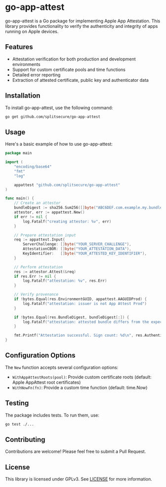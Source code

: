 # go-app-attest

go-app-attest is a Go package for implementing Apple App Attestation. This library provides functionality to verify the authenticity and integrity of apps running on Apple devices.

## Features

- Attestation verification for both production and development environments
- Support for custom certificate pools and time functions
- Detailed error reporting
- Extraction of attested certificate, public key and authenticator data

## Installation

To install go-app-attest, use the following command:

```bash
go get github.com/splitsecure/go-app-attest
```

## Usage

Here's a basic example of how to use go-app-attest:

```go
package main

import (
	"encoding/base64"
	"fmt"
	"log"

	appattest "github.com/splitsecure/go-app-attest"
)

func main() {
	// Create an attestor
	bundleDigest := sha256.Sum256([]byte("ABC6DEF.com.example.my.bundleid"))
	attestor, err := appattest.New()
	if err != nil {
		log.Fatalf("creating attestor: %v", err)
	}

	// Prepare attestation input
	req := appattest.Input{
		ServerChallenge: []byte("YOUR_SERVER_CHALLENGE"),
		AttestationCBOR: []byte("YOUR_ATTESTATION_DATA"),
		KeyIdentifier:   []byte("YOUR_ATTESTED_KEY_IDENTIFIER"),
	}

	// Perform attestation
	res := attestor.Attest(&req)
	if res.Err != nil {
		log.Fatalf("attestation: %v", res.Err)
	}

	// Verify provenance
	if !bytes.Equal(res.EnvironmentGUID, appattest.AAGUIDProd) {
		log.Fatalf("attestation: issuer is not App Attest Prod")
	}

	if !bytes.Equal(res.BundleDigest, bundleDigest[:]) {
		log.Fatalf("attestation: attested bundle differs from the expected one")
	}

	fmt.Printf("Attestation successful. Sign count: %d\n", res.AuthenticatorData.SignCount)
}
```

## Configuration Options

The `New` function accepts several configuration options:

- `WithAppAttestRoots(pool)`: Provide custom certificate roots (default: Apple AppAttest root certificates)
- `WithNowFn(fn)`: Provide a custom time function (default: time.Now)

## Testing

The package includes tests. To run them, use:

```bash
go test ./...
```

## Contributing

Contributions are welcome! Please feel free to submit a Pull Request.

## License

This library is licensed under GPLv3. See [LICENSE](./LICENSE) for more information.

